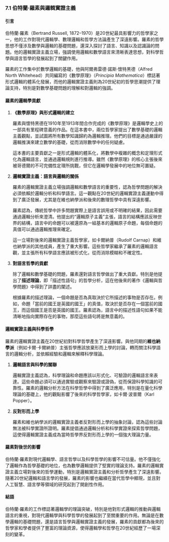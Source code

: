 ### 7.1 伯特蘭·羅素與邏輯實證主義

#### 引言

伯特蘭·羅素（Bertrand Russell, 1872–1970）是20世紀最具影響力的哲學家之一，他的工作對現代邏輯學、數理邏輯和哲學方法論產生了深遠影響。羅素的哲學思想不僅涉及數學與邏輯的基礎問題，還深入探討了語言、知識以及認識論的問題。他的邏輯實證主義立場，強調使用邏輯和數學語言來清晰表達思想，對科學哲學與語言哲學的發展起到了關鍵作用。

羅素的工作集中於數學邏輯的基礎，他與阿爾弗雷德·諾斯·懷特黑德（Alfred North Whitehead）共同編寫的《數學原理》（*Principia Mathematica*）標誌著形式邏輯的體系化發展，而他的邏輯實證主義則為20世紀初的哲學思潮提供了理論支持，特別是對數學基礎問題的理解和對邏輯的強調。

#### 羅素的邏輯學貢獻

1. **《數學原理》與形式邏輯的建立**

   羅素與懷特黑德在1910年至1913年間合作完成的《數學原理》是邏輯學史上的一部具有里程碑意義的作品。在這本書中，兩位哲學家提出了數學基礎的邏輯主義觀點，並試圖將所有數學知識歸約為邏輯推理。他們的目標是通過嚴謹的邏輯推演來建立數學的基礎，從而消除數學中的任何疑慮。

   這本書的主要貢獻之一是形式邏輯的體系化，將數學中複雜的概念和定理形式化為邏輯語言，並通過邏輯規則進行推導。雖然《數學原理》的核心主張後來被哥德爾的不可完備性定理所挑戰，但它在邏輯學發展中的地位無可置疑。

2. **邏輯實證主義：語言與邏輯的關係**

   羅素的邏輯實證主義立場強調邏輯和數學語言的重要性，認為哲學問題的解決必須依賴於邏輯分析和科學語言。這一觀點在20世紀的邏輯實證主義運動中得到了廣泛發展，尤其是在維也納學派和後來的數理哲學中具有深遠影響。

   羅素認為，傳統哲學中許多問題實際上是語言誤用或不明確的結果，因此需要通過邏輯分析來澄清。他提出的“邏輯原子主義”主張，語言的結構應該反映世界的結構，語言中的命題可以被還原為一組基本的邏輯原子命題，每個命題的真值可以通過邏輯推理來確定。

   這一立場對後來的邏輯實證主義哲學家，如卡爾納普（Rudolf Carnap）和維也納學派的其他成員，產生了重大影響。這些哲學家繼承了羅素的邏輯語言觀，並主張所有科學語言應該被形式化，從而消除模糊和不確定性。

3. **對語言哲學的貢獻**

   除了邏輯和數學基礎的問題，羅素還對語言哲學做出了重大貢獻。特別是他提出了**描述理論**，即「描述性語句」的哲學分析，這在他後來的著作《邏輯與哲學問題》中得到了詳盡的闡述。

   根據羅素的描述理論，一個命題是否為真取決於它所描述的事物是否存在。例如，命題「當前的國王是英國的國王」的真值，取決於是否存在一個當前的國王，而這個國王是否是英國的國王。羅素認為，語言中的描述性語句如果不能清晰地指向實際存在的事物，那麼這些語句將是無意義的。

#### 邏輯實證主義與科學哲學

羅素的邏輯實證主義在20世紀初對科學哲學產生了深遠影響。與他同期的**維也納學派**（例如卡爾·卡爾納普）主張哲學應該放棄形而上學的討論，轉而關注科學語言的邏輯分析，並依賴經驗和邏輯來解釋科學理論。

1. **邏輯語言與科學的關聯**

   邏輯實證主義認為，科學理論和命題應該以形式化、可驗證的邏輯語言來表達。這些命題必須可以通過實驗或觀察來驗證或證偽，從而保證科學知識的可靠性。羅素的邏輯分析方法在科學哲學中得到了廣泛應用，特別是在量化科學理論的基礎上，他的觀點影響了後來的科學哲學家，如卡爾·波普爾（Karl Popper）。

2. **反對形而上學**

   羅素和維也納學派的邏輯實證主義者反對形而上學的抽象討論，認為這些討論無法被科學實證所證明。羅素提倡通過邏輯分析和科學實證來探索哲學問題，這使得邏輯實證主義成為當時哲學界反對形而上學的一個強大理論力量。

#### 羅素對後世的影響

伯特蘭·羅素對現代邏輯學、語言哲學以及科學哲學的影響不可估量。他不僅強化了邏輯作為哲學基礎的地位，也為數學邏輯提供了堅實的理論支持。羅素的邏輯實證主義立場對後來的哲學運動，特別是邏輯實證主義和分析哲學產生了深遠影響。隨著20世紀邏輯和語言學的發展，羅素的影響也繼續在當代哲學中顯現，並且對人工智慧、語言學等領域的研究起到了開創性作用。

#### 結語

伯特蘭·羅素的工作標誌著邏輯學的理論突破，特別是他對形式邏輯的推動與邏輯語言的重視，對現代邏輯學與科學哲學的發展起到了至關重要的作用。無論是在數學邏輯的基礎問題，還是語言哲學與邏輯實證主義的發展，羅素的貢獻都為後來的哲學家和學者提供了豐富的理論資源，使得邏輯學和哲學在20世紀經歷了一場深刻的變革。